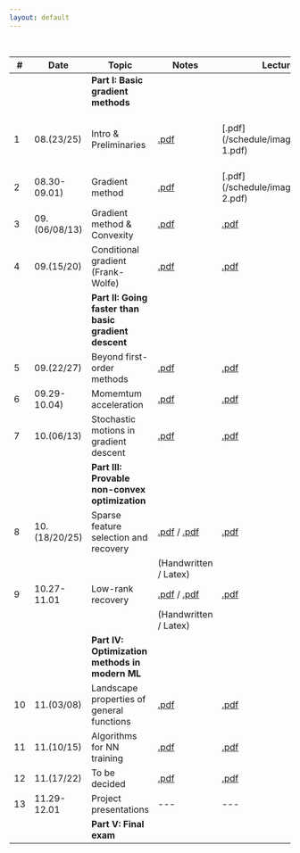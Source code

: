 ```yaml
---
layout: default
---
```


&nbsp;


| # | Date  | Topic  | Notes | Lecture | Notebook  |
|-|-|-|-|-|-|
| | | **Part I: Basic gradient methods** | | | |
| 1 | 08.(23/25) | Intro & Preliminaries  | [.pdf](/schedule/images/chapter1.pdf) | [.pdf](/schedule/images/Lecture 1.pdf) | [.ipynb](/schedule/images/Chapter 1a.ipynb) [.ipynb](/schedule/images/Chapter 1b.ipynb)
| 2 | 08.30-09.01) | Gradient method | [.pdf](/schedule/images/chapter2.pdf)  | [.pdf](/schedule/images/Lecture 2.pdf) | [.ipynb](/schedule/images/Chapter 2.ipynb) |
| 3 | 09.(06/08/13) | Gradient method & Convexity | [.pdf]()  | [.pdf]() | [.ipynb]() |
| 4 | 09.(15/20)  | Conditional gradient (Frank-Wolfe) | [.pdf]()  | [.pdf]() | [.ipynb]() |
| | | **Part II: Going faster than basic gradient descent** | | | |
| 5 | 09.(22/27) | Beyond first-order methods | [.pdf]()  | [.pdf]() | [.ipynb]() |
| 6 | 09.29-10.04) | Momemtum acceleration | [.pdf]()  | [.pdf]() | [.ipynb]() |
| 7 | 10.(06/13) | Stochastic motions in gradient descent | [.pdf]()  | [.pdf]() | [.ipynb]() |
| | | **Part III: Provable non-convex optimization** | | | |
| 8 | 10.(18/20/25) | Sparse feature selection and recovery | [.pdf]() / [.pdf]() | [.pdf]() | [.ipynb]() |
|  |  | | (Handwritten / Latex) |  | |
| 9 | 10.27-11.01 | Low-rank recovery | [.pdf]() / [.pdf]() | [.pdf]() | [.ipynb]() |
|  |  | | (Handwritten / Latex) |  | |
| | | **Part IV: Optimization methods in modern ML** | | | |
| 10 | 11.(03/08) | Landscape properties of general functions |  [.pdf]()  | [.pdf]() | --- |
| 11 | 11.(10/15) | Algorithms for NN training | [.pdf]() | [.pdf]() | --- |
| 12 | 11.(17/22) | To be decided | [.pdf]() | [.pdf]() | --- |
| 13 | 11.29-12.01 | Project presentations  | ---  | ---  | --- |
| | | **Part V: Final exam** | | | |

&nbsp;
&nbsp;
